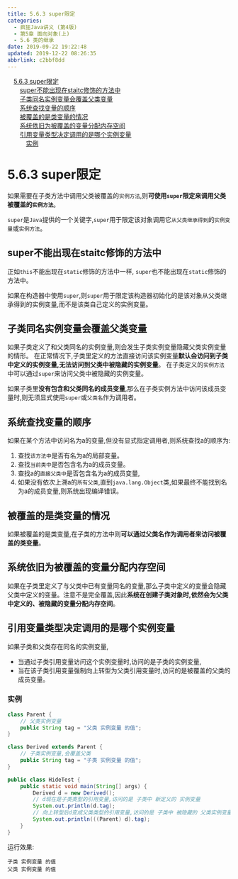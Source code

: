 ```yaml
---
title: 5.6.3 super限定
categories: 
  - 疯狂Java讲义 (第4版)
  - 第5章 面向对象(上)
  - 5.6 类的继承
date: 2019-09-22 19:22:48
updated: 2019-12-22 08:26:35
abbrlink: c2bbf8dd
---
```

<div id='my_toc'><a href="/JavaReadingNotes/c2bbf8dd/#5-6-3-super限定" class="header_1">5.6.3 super限定</a><br><a href="/JavaReadingNotes/c2bbf8dd/#super不能出现在staitc修饰的方法中" class="header_2">super不能出现在staitc修饰的方法中</a><br><a href="/JavaReadingNotes/c2bbf8dd/#子类同名实例变量会覆盖父类变量" class="header_2">子类同名实例变量会覆盖父类变量</a><br><a href="/JavaReadingNotes/c2bbf8dd/#系统查找变量的顺序" class="header_2">系统查找变量的顺序</a><br><a href="/JavaReadingNotes/c2bbf8dd/#被覆盖的是类变量的情况" class="header_2">被覆盖的是类变量的情况</a><br><a href="/JavaReadingNotes/c2bbf8dd/#系统依旧为被覆盖的变量分配内存空间" class="header_2">系统依旧为被覆盖的变量分配内存空间</a><br><a href="/JavaReadingNotes/c2bbf8dd/#引用变量类型决定调用的是哪个实例变量" class="header_2">引用变量类型决定调用的是哪个实例变量</a><br><a href="/JavaReadingNotes/c2bbf8dd/#实例" class="header_3">实例</a><br></div>
<style>.header_1{margin-left: 1em;}.header_2{margin-left: 2em;}.header_3{margin-left: 3em;}.header_4{margin-left: 4em;}.header_5{margin-left: 5em;}.header_6{margin-left: 6em;}</style>
<!--more-->
<script>if (navigator.platform.search('arm')==-1){document.getElementById('my_toc').style.display = 'none';}var e,p = document.getElementsByTagName('p');while (p.length>0) {e = p[0];e.parentElement.removeChild(e);}</script>

<!--end-->
<!--SSTStart-->
# 5.6.3 super限定 #
如果需要在子类方法中调用父类被覆盖的`实例方法`,则**可使用`super`限定来调用父类被覆盖的`实例方法`**。

`super`是`Java`提供的一个关键字,`super`用于限定该对象调用它`从父类继承得到`的`实例变量`或`实例方法`。
## super不能出现在staitc修饰的方法中 ##
正如`this`不能出现在`static`修饰的方法中一样, `super`也不能出现在`static`修饰的方法中。

如果在构造器中使用`super`,则`super`用于限定该构造器初始化的是该对象从父类继承得到的实例变量,而不是该类自己定义的实例变量。
## 子类同名实例变量会覆盖父类变量 ##
如果子类定义了和父类同名的实例变量,则会发生子类实例变量隐藏父类实例变量的情形。
在正常情况下,子类里定义的方法直接访问该实例变量**默认会访问到子类中定义的实例变量,无法访问到父类中被隐藏的实例变量**。
在子类定义的`实例方法`中可以通过`super`来访问父类中被隐藏的实例变量。

如果子类里**没有包含和父类同名的成员变量**,那么在子类实例方法中访问该成员变量时,则无须显式使用`super`或`父类名`作为调用者。

## 系统查找变量的顺序 ##
如果在某个方法中访问名为a的变量,但没有显式指定调用者,则系统查找a的顺序为:
1. 查找`该方法中`是否有名为a的局部变量。
2. 查找`当前类中`是否包含名为a的成员变量。
3. 查找a的`直接父类中`是否包含名为a的成员变量,
4. 如果没有依次上溯a的`所有父类`,直到`java.lang.Object`类,如果最终不能找到名为a的成员变量,则系统出现编译错误。

## 被覆盖的是类变量的情况 ##
如果被覆盖的是类变量,在子类的方法中则**可以通过父类名作为调用者来访问被覆盖的类变量**。

## 系统依旧为被覆盖的变量分配内存空间 ##
如果在子类里定义了与父类中已有变量同名的变量,那么子类中定义的变量会隐藏父类中定义的变量。注意不是完全覆盖,因此**系统在创建子类对象时,依然会为父类中定义的、被隐藏的变量分配内存空间**。

## 引用变量类型决定调用的是哪个实例变量 ##
如果子类和父类存在同名的实例变量,
- 当通过子类引用变量访问这个实例变量时,访问的是子类的实例变量,
- 当在该子类引用变量强制向上转型为父类引用变量时,访问的是被覆盖的父类的成员变量。
<!--SSTStop-->

### 实例 ###
```java
class Parent {
    // 父类实例变量
    public String tag = "父类 实例变量 的值";
}

class Derived extends Parent {
    // 子类实例变量,会覆盖父类
    public String tag = "子类 实例变量 的值";
}

public class HideTest {
    public static void main(String[] args) {
        Derived d = new Derived();
        // d现在是子类类型的引用变量,访问的是 子类中 新定义的 实例变量
        System.out.println(d.tag);
        // 向上转型后d变成父类类型的引用变量,访问的是 子类中 被隐藏的 父类实例变量
        System.out.println(((Parent) d).tag);
    }
}
```
运行效果:
```
子类 实例变量 的值
父类 实例变量 的值
```



